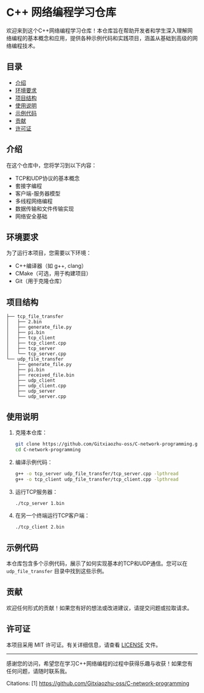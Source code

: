 # C++ 网络编程学习仓库
欢迎来到这个C++网络编程学习仓库！本仓库旨在帮助开发者和学生深入理解网络编程的基本概念和应用，提供各种示例代码和实践项目，涵盖从基础到高级的网络编程技术。

## 目录

- [介绍](#介绍)
- [环境要求](#环境要求)
- [项目结构](#项目结构)
- [使用说明](#使用说明)
- [示例代码](#示例代码)
- [贡献](#贡献)
- [许可证](#许可证)

## 介绍

在这个仓库中，您将学习到以下内容：

- TCP和UDP协议的基本概念
- 套接字编程
- 客户端-服务器模型
- 多线程网络编程
- 数据传输和文件传输实现
- 网络安全基础

## 环境要求

为了运行本项目，您需要以下环境：

- C++编译器（如 g++, clang）
- CMake（可选，用于构建项目）
- Git（用于克隆仓库）

## 项目结构

```
├── tcp_file_transfer
│   ├── 2.bin
│   ├── generate_file.py
│   ├── pi.bin
│   ├── tcp_client
│   ├── tcp_client.cpp
│   ├── tcp_server
│   └── tcp_server.cpp
└── udp_file_transfer
    ├── generate_file.py
    ├── pi.bin
    ├── received_file.bin
    ├── udp_client
    ├── udp_client.cpp
    ├── udp_server
    └── udp_server.cpp
```

## 使用说明

1. 克隆本仓库：
   ```bash
   git clone https://github.com/Gitxiaozhu-oss/C-network-programming.git
   cd C-network-programming
   ```

2. 编译示例代码：
   ```bash
   g++ -o tcp_server udp_file_transfer/tcp_server.cpp -lpthread
   g++ -o tcp_client udp_file_transfer/tcp_client.cpp -lpthread
   ```

3. 运行TCP服务器：
   ```bash
   ./tcp_server 1.bin
   ```

4. 在另一个终端运行TCP客户端：
   ```bash
   ./tcp_client 2.bin
   ```

## 示例代码

本仓库包含多个示例代码，展示了如何实现基本的TCP和UDP通信。您可以在 `udp_file_transfer` 目录中找到这些示例。

## 贡献

欢迎任何形式的贡献！如果您有好的想法或改进建议，请提交问题或拉取请求。

## 许可证

本项目采用 MIT 许可证。有关详细信息，请查看 [LICENSE](LICENSE) 文件。

---

感谢您的访问，希望您在学习C++网络编程的过程中获得乐趣与收获！如果您有任何问题，请随时联系我。

Citations:
[1] https://github.com/Gitxiaozhu-oss/C-network-programming
